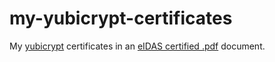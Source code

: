# my-yubicrypt-certificates
My [yubicrypt](https://github.com/Ch1ffr3punk/yubicrypt) certificates in an [eIDAS certified .pdf](https://github.com/Ch1ffr3punk/my-yubicrypt-certificates/blob/main/yubicrypt-certificates.pdf_signed.pdf) document.
